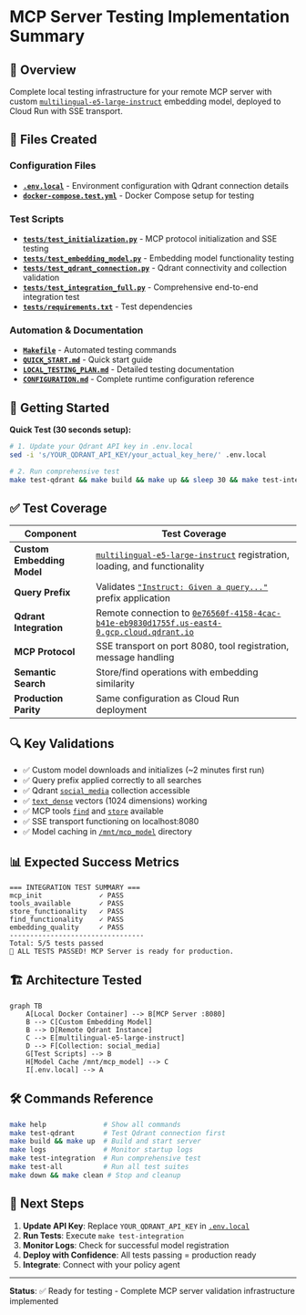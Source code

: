 # MCP Server Testing Implementation Summary

## 🎯 Overview
Complete local testing infrastructure for your remote MCP server with custom [`multilingual-e5-large-instruct`](../custom_server.py:94) embedding model, deployed to Cloud Run with SSE transport.

## 📁 Files Created

### Configuration Files
- **[`.env.local`](../.env.local)** - Environment configuration with Qdrant connection details
- **[`docker-compose.test.yml`](../docker-compose.test.yml)** - Docker Compose setup for testing

### Test Scripts
- **[`tests/test_initialization.py`](../tests/test_initialization.py)** - MCP protocol initialization and SSE testing
- **[`tests/test_embedding_model.py`](../tests/test_embedding_model.py)** - Embedding model functionality testing  
- **[`tests/test_qdrant_connection.py`](../tests/test_qdrant_connection.py)** - Qdrant connectivity and collection validation
- **[`tests/test_integration_full.py`](../tests/test_integration_full.py)** - Comprehensive end-to-end integration test
- **[`tests/requirements.txt`](../tests/requirements.txt)** - Test dependencies

### Automation & Documentation
- **[`Makefile`](../Makefile)** - Automated testing commands
- **[`QUICK_START.md`](QUICK_START.md)** - Quick start guide
- **[`LOCAL_TESTING_PLAN.md`](LOCAL_TESTING_PLAN.md)** - Detailed testing documentation
- **[`CONFIGURATION.md`](CONFIGURATION.md)** - Complete runtime configuration reference

## 🚀 Getting Started

**Quick Test (30 seconds setup):**
```bash
# 1. Update your Qdrant API key in .env.local
sed -i 's/YOUR_QDRANT_API_KEY/your_actual_key_here/' .env.local

# 2. Run comprehensive test
make test-qdrant && make build && make up && sleep 30 && make test-integration
```

## ✅ Test Coverage

| Component | Test Coverage |
|-----------|---------------|
| **Custom Embedding Model** | [`multilingual-e5-large-instruct`](../custom_server.py:94) registration, loading, and functionality |
| **Query Prefix** | Validates [`"Instruct: Given a query..."`](../custom_server.py:24) prefix application |
| **Qdrant Integration** | Remote connection to [`0e76560f-4158-4cac-b41e-eb9830d1755f.us-east4-0.gcp.cloud.qdrant.io`](../.env.local:11) |
| **MCP Protocol** | SSE transport on port 8080, tool registration, message handling |
| **Semantic Search** | Store/find operations with embedding similarity |
| **Production Parity** | Same configuration as Cloud Run deployment |

## 🔍 Key Validations

- ✅ Custom model downloads and initializes (~2 minutes first run)
- ✅ Query prefix applied correctly to all searches  
- ✅ Qdrant [`social_media`](../.env.local:12) collection accessible
- ✅ [`text_dense`](../custom_server.py:85) vectors (1024 dimensions) working
- ✅ MCP tools [`find`](../tests/test_embedding_model.py:39) and [`store`](../tests/test_embedding_model.py:64) available
- ✅ SSE transport functioning on localhost:8080
- ✅ Model caching in [`/mnt/mcp_model`](../.env.local:19) directory

## 📊 Expected Success Metrics

```
=== INTEGRATION TEST SUMMARY ===
mcp_init              ✓ PASS
tools_available       ✓ PASS  
store_functionality   ✓ PASS
find_functionality    ✓ PASS
embedding_quality     ✓ PASS
---------------------------------
Total: 5/5 tests passed
🎉 ALL TESTS PASSED! MCP Server is ready for production.
```

## 🏗️ Architecture Tested

```mermaid
graph TB
    A[Local Docker Container] --> B[MCP Server :8080]
    B --> C[Custom Embedding Model]
    B --> D[Remote Qdrant Instance]
    C --> E[multilingual-e5-large-instruct]
    D --> F[Collection: social_media]
    G[Test Scripts] --> B
    H[Model Cache /mnt/mcp_model] --> C
    I[.env.local] --> A
```

## 🛠️ Commands Reference

```bash
make help              # Show all commands
make test-qdrant       # Test Qdrant connection first
make build && make up  # Build and start server
make logs              # Monitor startup logs
make test-integration  # Run comprehensive test
make test-all          # Run all test suites
make down && make clean # Stop and cleanup
```

## 🚦 Next Steps

1. **Update API Key**: Replace `YOUR_QDRANT_API_KEY` in [`.env.local`](../.env.local:11)
2. **Run Tests**: Execute `make test-integration` 
3. **Monitor Logs**: Check for successful model registration
4. **Deploy with Confidence**: All tests passing = production ready
5. **Integrate**: Connect with your policy agent

---

**Status**: ✅ Ready for testing - Complete MCP server validation infrastructure implemented
